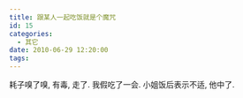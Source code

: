 ```yaml
---
title: 跟某人一起吃饭就是个魔咒
id: 15
categories:
  - 其它
date: 2010-06-29 12:20:00
tags:
---
```


耗子嗅了嗅, 有毒, 走了.
我假吃了一会.
小姐饭后表示不适, 他中了.